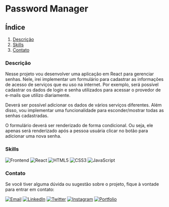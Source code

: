 # Password Manager

## Índice

1. [Descrição](#descrição)
2. [Skills](#skills)
3. [Contato](#contato)

### Descrição

Nesse projeto vou desenvolver uma aplicação em React para gerenciar senhas. Nele, irei implementar um formulário para cadastrar as informações de acesso de serviços que eu uso na internet. Por exemplo, será possível cadastrar os dados de login e senha utilizados para acessar o provedor de e-mails que utilizo diariamente.

Deverá ser possível adicionar os dados de vários serviços diferentes. Além disso, vou implementar uma funcionalidade para esconder/mostrar todas as senhas cadastradas.

O formulário deverá ser renderizado de forma condicional. Ou seja, ele apenas será renderizado após a pessoa usuária clicar no botão para adicionar uma nova senha.

### Skills

![Frontend](https://img.shields.io/badge/Frontend-333333?style=for-the-badge) ![React](https://img.shields.io/badge/React-61DAFB?style=for-the-badge&logo=react&logoColor=black) ![HTML5](https://img.shields.io/badge/HTML5-E34F26?style=for-the-badge&logo=html5&logoColor=white) ![CSS3](https://img.shields.io/badge/CSS3-1572B6?style=for-the-badge&logo=css3&logoColor=white) ![JavaScript](https://img.shields.io/badge/JavaScript-F7DF1E?style=for-the-badge&logo=javascript&logoColor=black)

### Contato

Se você tiver alguma dúvida ou sugestão sobre o projeto, fique à vontade para entrar em contato:

[![Email](https://img.shields.io/badge/Email-D14836?style=for-the-badge&logo=gmail&logoColor=white)](mailto:righigordev@gmail.com)
[![LinkedIn](https://img.shields.io/badge/LinkedIn-0077B5?style=for-the-badge&logo=linkedin&logoColor=white)](https://www.linkedin.com/in/igor-righi/) [![Twitter](https://img.shields.io/badge/Twitter-1DA1F2?style=for-the-badge&logo=twitter&logoColor=white)](https://twitter.com/righigor) [![Instagram](https://img.shields.io/badge/Instagram-E4405F?style=for-the-badge&logo=instagram&logoColor=white)](https://www.instagram.com/righigor/) [![Portfolio](https://img.shields.io/badge/Portfolio-9cf?style=for-the-badge&logo=appveyor&logoColor=white)](https://righigordev.netlify.app/)